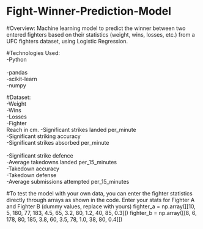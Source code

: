 # Fight-Winner-Prediction-Model

#Overview:
Machine learning model to predict the winner between two entered fighters based on their statistics (weight, wins, losses, etc.) from a UFC fighters dataset, using Logistic Regression.

#Technologies Used:<br> 
-Python<br>  
-pandas<br> 
-scikit-learn<br> 
-numpy<br>

#Dataset:<br>
-Weight<br>
-Wins<br>
-Losses<br>
-Fighter<br> Reach in cm.
-Significant strikes landed per_minute<br>
-Significant striking accuracy<br>
-Significant strikes absorbed per_minute<br>  
-Significant strike defence<br>
-Average takedowns landed per_15_minutes<br>
-Takedown accuracy<br>
-Takedown defense<br>
-Average submissions attempted per_15_minutes<br>

#To test the model with your own data, you can enter the fighter statistics directly through arrays as shown in the code.
Enter your stats for Fighter A and Fighter B (dummy values, replace with yours)
fighter_a = np.array([[10, 5, 180, 77, 183, 4.5, 65, 3.2, 80, 1.2, 40, 85, 0.3]]) 
fighter_b = np.array([[8, 6, 178, 80, 185, 3.8, 60, 3.5, 78, 1.0, 38, 80, 0.4]])







